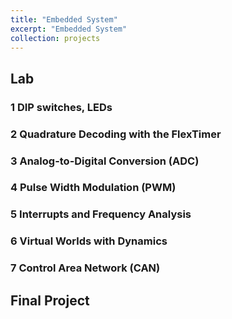 ```yaml
---
title: "Embedded System"
excerpt: "Embedded System"
collection: projects
---
```


## Lab
### 1 DIP switches, LEDs
### 2 Quadrature Decoding with the FlexTimer
### 3 Analog-to-Digital Conversion (ADC)
### 4 Pulse Width Modulation (PWM)
### 5 Interrupts and Frequency Analysis
### 6 Virtual Worlds with Dynamics
### 7 Control Area Network (CAN)

## Final Project
